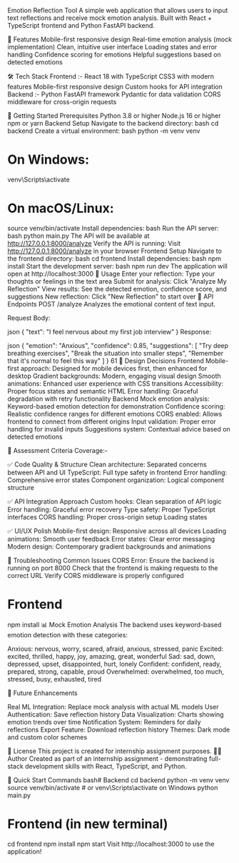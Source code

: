Emotion Reflection Tool
A simple web application that allows users to input text reflections and receive mock emotion analysis. Built with React + TypeScript frontend and Python FastAPI backend.

🚀 Features
Mobile-first responsive design
Real-time emotion analysis (mock implementation)
Clean, intuitive user interface
Loading states and error handling
Confidence scoring for emotions
Helpful suggestions based on detected emotions


🛠️ Tech Stack
Frontend :- 
React 18 with TypeScript
CSS3 with modern features
Mobile-first responsive design
Custom hooks for API integration
Backend :-
Python
FastAPI framework
Pydantic for data validation
CORS middleware for cross-origin requests


🚀 Getting Started
Prerequisites
Python 3.8 or higher
Node.js 16 or higher
npm or yarn
Backend Setup
Navigate to the backend directory:
bash
cd backend
Create a virtual environment:
bash
python -m venv venv

# On Windows:
venv\Scripts\activate

# On macOS/Linux:
source venv/bin/activate
Install dependencies:
bash
Run the API server:
bash
python main.py
The API will be available at http://127.0.0.1:8000/analyze
Verify the API is running:
Visit http://127.0.0.1:8000/analyze in your browser
Frontend Setup
Navigate to the frontend directory:
bash
cd frontend
Install dependencies:
bash
npm install
Start the development server:
bash
npm run dev
The application will open at http://localhost:3000
📱 Usage
Enter your reflection: Type your thoughts or feelings in the text area
Submit for analysis: Click "Analyze My Reflection"
View results: See the detected emotion, confidence score, and suggestions
New reflection: Click "New Reflection" to start over
🔧 API Endpoints
POST /analyze
Analyzes the emotional content of text input.

Request Body:

json
{
  "text": "I feel nervous about my first job interview"
}
Response:

json
{
  "emotion": "Anxious",
  "confidence": 0.85,
  "suggestions": [
    "Try deep breathing exercises",
    "Break the situation into smaller steps",
    "Remember that it's normal to feel this way"
  ]
}
61
🎨 Design Decisions
Frontend
Mobile-first approach: Designed for mobile devices first, then enhanced for desktop
Gradient backgrounds: Modern, engaging visual design
Smooth animations: Enhanced user experience with CSS transitions
Accessibility: Proper focus states and semantic HTML
Error handling: Graceful degradation with retry functionality
Backend
Mock emotion analysis: Keyword-based emotion detection for demonstration
Confidence scoring: Realistic confidence ranges for different emotions
CORS enabled: Allows frontend to connect from different origins
Input validation: Proper error handling for invalid inputs
Suggestions system: Contextual advice based on detected emotions


🎯 Assessment Criteria Coverage:- 

✅ Code Quality & Structure
Clean architecture: Separated concerns between API and UI
TypeScript: Full type safety in frontend
Error handling: Comprehensive error states
Component organization: Logical component structure

✅ API Integration Approach
Custom hooks: Clean separation of API logic
Error handling: Graceful error recovery
Type safety: Proper TypeScript interfaces
CORS handling: Proper cross-origin setup
Loading states

✅ UI/UX Polish
Mobile-first design: Responsive across all devices
Loading animations: Smooth user feedback
Error states: Clear error messaging
Modern design: Contemporary gradient backgrounds and animations

🐛 Troubleshooting
Common Issues
CORS Error:
Ensure the backend is running on port 8000
Check that the frontend is making requests to the correct URL
Verify CORS middleware is properly configured

# Frontend
npm install
📊 Mock Emotion Analysis
The backend uses keyword-based emotion detection with these categories:

Anxious: nervous, worry, scared, afraid, anxious, stressed, panic
Excited: excited, thrilled, happy, joy, amazing, great, wonderful
Sad: sad, down, depressed, upset, disappointed, hurt, lonely
Confident: confident, ready, prepared, strong, capable, proud
Overwhelmed: overwhelmed, too much, stressed, busy, exhausted, tired

🔮 Future Enhancements

Real ML Integration: Replace mock analysis with actual ML models
User Authentication: Save reflection history
Data Visualization: Charts showing emotion trends over time
Notification System: Reminders for daily reflections
Export Feature: Download reflection history
Themes: Dark mode and custom color schemes

📝 License
This project is created for internship assignment purposes.
👨‍💻 Author
Created as part of an internship assignment - demonstrating full-stack development skills with React, TypeScript, and Python.

🚦 Quick Start Commands
bash# Backend
cd backend
python -m venv venv
source venv/bin/activate  # or venv\Scripts\activate on Windows
python main.py

# Frontend (in new terminal)
cd frontend
npm install
npm start
Visit http://localhost:3000 to use the application!

